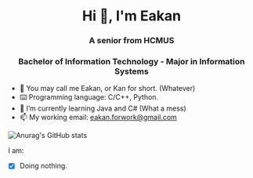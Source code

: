 <h1 align="center">Hi 👋, I'm Eakan</h1>
<h3 align="center">A senior from HCMUS</h3>
<h3 align="center">Bachelor of Information Technology - Major in Information Systems</h3>

- 👯 You may call me Eakan, or Kan for short. (Whatever)
- ⌨️ Programming language: C/C++, Python.
- 🌱 I’m currently learning Java and C# (What a mess)
- 📫 My working email: eakan.forwork@gmail.com

![Anurag's GitHub stats](https://github-readme-stats.vercel.app/api?username=Eakan-Git&count_private=true&show_icons=true&theme=radical)

I am:
- [x] Doing nothing.
